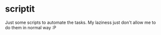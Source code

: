 # scriptit
Just some scripts to automate the tasks. My laziness just don't allow me to do them in normal way :P 

